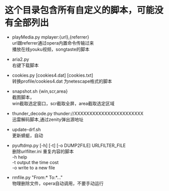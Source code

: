 这个目录包含所有自定义的脚本，可能没有全部列出
===================================

+ playMedia.py mplayer:{url},{referrer}  
    url跟referrer通过opera内置命令传输过来  
    播放在线youku视频，songtaste的脚本  

+ aria2.py  
    右键下载脚本  

+ cookies.py  [cookies4.dat] [cookies.txt]  
    转换profile/cookies4.dat 为netescape格式的脚本  

+ snapshot.sh {win,scr,area}  
    截图脚本，  
    win截取选定窗口，scr截取全屏，area截取选定区域  

+ thunder_decode.py thunder://XXXXXXXXXXXXXXXXXXXXXXX  
    迅雷解码脚本,通过zenity弹出源地址  

+ update-drf.sh  
    更新蜻蜓，自动  

+ pyuftdmp.py [-h] [-t] [-o DUMP2FILE] URLFILTER_FILE  
    删除urlfilter.ini 重复内容的脚本  
    -h help  
    -t output the time cost  
    -o write to a new file  

+ rmfile.py "From:* To:*..."  
    物理删除文件，opera自动调用，不要手动运行  

